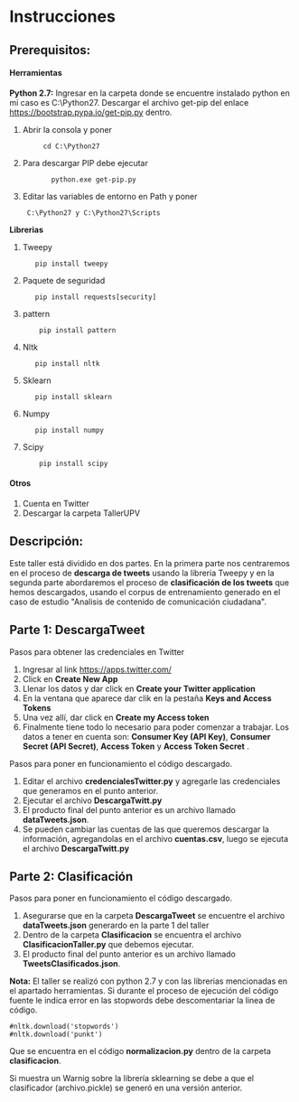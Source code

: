 # Instrucciones

## Prerequisitos:

#### Herramientas
**Python 2.7:**
Ingresar en  la carpeta donde se encuentre instalado python  en mi caso es C:\Python27. Descargar  el archivo get-pip  del enlace https://bootstrap.pypa.io/get-pip.py dentro.

  1.  Abrir la consola  y poner

               cd C:\Python27

  2.  Para descargar PIP debe ejecutar

                 python.exe get-pip.py

  3.  Editar las variables de entorno en Path y poner

           C:\Python27 y C:\Python27\Scripts

**Librerias**

 1. Tweepy

           pip install tweepy

 2. Paquete de seguridad

           pip install requests[security]

 3. pattern

            pip install pattern

 4. Nltk

           pip install nltk

 5. Sklearn

           pip install sklearn
 6. Numpy

           pip install numpy

 7. Scipy

            pip install scipy

#### Otros
 1. Cuenta en Twitter
 2. Descargar la carpeta  TallerUPV

## Descripción:
Este taller está dividido en dos partes.
En la primera parte nos centraremos en el proceso de **descarga de tweets** usando la libreria Tweepy y en la segunda parte abordaremos el proceso de **clasificación de los tweets** que hemos descargados, usando  el corpus de entrenamiento generado en el caso de estudio "Analisis de contenido de comunicación ciudadana".

## Parte 1: DescargaTweet
Pasos para obtener las credenciales en Twitter

1.	Ingresar al link https://apps.twitter.com/
2.	Click en **Create New App**
3.	Llenar los datos y dar click en **Create your Twitter application**
4.	En la ventana que aparece dar clik en la pestaña **Keys and Access Tokens**
5.	Una vez allí, dar click en  **Create my Access token**
6.	Finalmente tiene todo lo necesario para poder comenzar a trabajar. Los datos a tener en cuenta son:  **Consumer Key (API Key)**,
**Consumer Secret (API Secret)**,
**Access Token** y **Access Token Secret** .


Pasos para poner en funcionamiento el código descargado.

1. Editar el archivo **credencialesTwitter.py** y agregarle las credenciales que generamos en el punto anterior.
2. Ejecutar el archivo **DescargaTwitt.py**
3. El producto final del punto anterior es un archivo llamado **dataTweets.json**.
4. Se pueden cambiar las cuentas de las que queremos descargar la información, agregandolas en el archivo **cuentas.csv**, luego se ejecuta el archivo **DescargaTwitt.py**

## Parte 2: Clasificación

Pasos para poner en funcionamiento el código descargado.

1. Asegurarse que en la carpeta **DescargaTweet** se encuentre el archivo **dataTweets.json** generardo en la parte 1 del taller
2. Dentro de la carpeta **Clasificacion** se encuentra el archivo **ClasificacionTaller.py** que debemos ejecutar.
3. El producto final del punto anterior es un archivo llamado **TweetsClasificados.json**.

**Nota:** El taller se realizó con python 2.7 y con las librerias mencionadas en el apartado herramientas. Si durante el proceso de ejecución del código fuente le indica error en las stopwords debe descomentariar la linea de código.

    #nltk.download('stopwords')
    #nltk.download('punkt')

Que se encuentra en el código **normalizacion.py** dentro de la carpeta **clasificacion**.

Si muestra un Warnig sobre la librería sklearning se debe a que el clasificador (archivo.pickle) se generó en una versión anterior.
